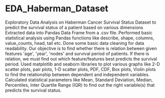 # EDA_Haberman_Dataset
Exploratory Data Analysis on Haberman Cancer Survival Status Dataset to predict the survival status of a patient based on various dimensions
Extracted data into Pandas Data Frame from a .csv file.
Performed basic statistical analysis using Pandas functions like describe, shape, columns, value_counts, head, tail etc.
Done some basic data cleaning for data readability.
Our objective is to find whether there is relation between given features 'age', 'year', 'nodes' and survival period of patients. If there is relation, we must find out which feature/features best predicts the survival period.
Used matplotlib and seaborn libraries to plot various graphs like 2-D scatter plots, pair plots, 1-D scatter plots, PDF, CDF, Box plots, Violin plots to find the relationship between dependent and independent variables.
Calculated statistical parameters like Mean, Standard Deviation, Median, Percentiles, Inter Quartile Range (IQR) to find out the right variable(s) that predicts the survival status.
